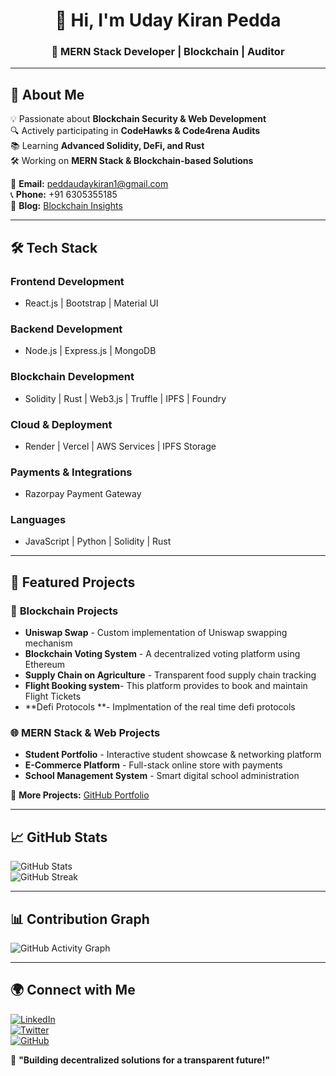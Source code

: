 <h1 align="center">👋 Hi, I'm Uday Kiran Pedda</h1>  
<h3 align="center">🚀 MERN Stack Developer | Blockchain  | Auditor</h3>  

---

## 📌 About Me  
💡 Passionate about **Blockchain Security & Web Development**  
🔍 Actively participating in **CodeHawks & Code4rena Audits**  
📚 Learning **Advanced Solidity, DeFi, and Rust**  
🛠️ Working on **MERN Stack & Blockchain-based Solutions**  

📩 **Email:** peddaudaykiran1@gmail.com  
📞 **Phone:** +91 6305355185  
📝 **Blog:** [Blockchain Insights](https://udaykiranhub.github.io/udaykiranpedda-blog/)  

---

## 🛠️ Tech Stack  

### **Frontend Development**  
- React.js | Bootstrap | Material UI  

### **Backend Development**  
- Node.js | Express.js | MongoDB  

### **Blockchain Development**  
- Solidity | Rust | Web3.js | Truffle | IPFS | Foundry 

### **Cloud & Deployment**  
- Render | Vercel | AWS Services | IPFS Storage  

### **Payments & Integrations**  
- Razorpay Payment Gateway  

### **Languages**  
- JavaScript | Python | Solidity | Rust  

---

## 🚀 Featured Projects  

### 🔗 **Blockchain Projects**  
- **Uniswap Swap** - Custom implementation of Uniswap swapping mechanism  
- **Blockchain Voting System** - A decentralized voting platform using Ethereum  
- **Supply Chain on Agriculture** - Transparent food supply chain tracking
- **Flight Booking system**- This platform provides to book and maintain Flight Tickets
- **Defi Protocols **- Implmentation of the real time defi protocols

### 🌐 **MERN Stack & Web Projects**  
- **Student Portfolio** - Interactive student showcase & networking platform  
- **E-Commerce Platform** - Full-stack online store with payments  
- **School Management System** - Smart digital school administration  

🔗 **More Projects:** [GitHub Portfolio](https://github.com/udaykiranhub)  

---

## 📈 GitHub Stats  
![GitHub Stats](https://github-readme-stats.vercel.app/api?username=udaykiranhub&show_icons=true&theme=dark)  
![GitHub Streak](https://github-readme-streak-stats.herokuapp.com/?user=udaykiranhub&theme=dark)  

---

## 📊 Contribution Graph  
![GitHub Activity Graph](https://github-readme-activity-graph.cyclic.app/graph?username=udaykiranhub&theme=github-dark)  

---

## 🌍 Connect with Me  
[![LinkedIn](https://img.shields.io/badge/LinkedIn-Profile-blue?style=flat-square&logo=linkedin)](https://www.linkedin.com/in/uday-kiran-pedda-65aa73271)  
[![Twitter](https://img.shields.io/badge/Twitter-Profile-blue?style=flat-square&logo=twitter)](https://x.com/UdayKir03362466)  
[![GitHub](https://img.shields.io/badge/GitHub-Follow-black?style=flat-square&logo=github)](https://github.com/udaykiranhub)  

🚀 **"Building decentralized solutions for a transparent future!"**  
